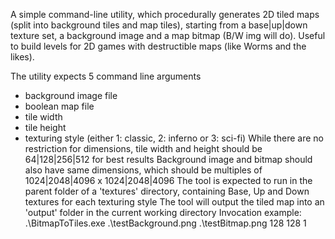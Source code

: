 A simple command-line utility, which procedurally generates 2D tiled maps (split into background tiles and map tiles), starting from a base|up|down texture set, a background image and a map bitmap (B/W img will do).
Useful to build levels for 2D games with destructible maps (like Worms and the likes).

The utility expects 5 command line arguments
- background image file
- boolean map file
- tile width
- tile height
- texturing style (either 1: classic, 2: inferno or 3: sci-fi)
 While there are no restriction for dimensions, tile width and height should be 64|128|256|512 for best results
 Background image and bitmap should also have same dimensions, which should be multiples of 1024|2048|4096 x 1024|2048|4096
 The tool is expected to run in the parent folder of a 'textures' directory, containing Base, Up and Down textures for each texturing style
 The tool will output the tiled map into an 'output' folder in the current working directory
 Invocation example: .\BitmapToTiles.exe .\testBackground.png .\testBitmap.png 128 128 1